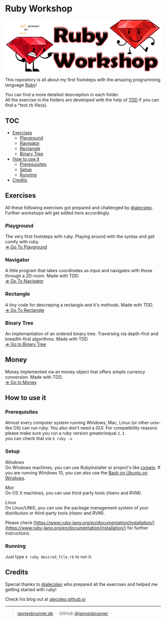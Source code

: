 # Ruby Workshop
<img src="https://github.com/jannesbrunner/ruby-workshop/blob/master/ruby_workshop_logo.png">

This repository is all about my first footsteps with the amazing programming language <a href="https://www.ruby-lang.org/en/">Ruby</a>!

You can find a more detailed descreption in each folder.<br>
All the exercise in the folders are developed with the help of 
[TDD](https://en.wikipedia.org/wiki/Test-driven_development) if you can find a *test.rb file(s). 



## TOC 
- [Exercises](#exercises)
    - [Playground](#playground)
    - [Navigator](#navigator)
    - [Rectangle](#rectangle)
    - [Binary Tree](#binary-tree)
- [How to use it](#how-to-use-it)
    - [Prerequisites](#prerequisites)
    - [Setup](#setup)
    - [Running](#running)
 - [Credits](#credits)

## Exercises
All these following exercises got prepared and
challenged by [@alecsleo](https://github.com/alecsleo). 
Further workshops will get added here accordingly. 

### Playground
The very first footsteps with ruby. Playing around with the syntax and 
get comfy with ruby. <br>
[=> Go To Playground](https://github.com/jannesbrunner/ruby-workshop/tree/master/0_playground)

### Navigator
A little program that takes coordinates as input and navigates with those through a
2D-room. Made with TDD. <br>
[=> Go To Navigator](https://github.com/jannesbrunner/ruby-workshop/tree/master/1_navigator)

### Rectangle 
A tiny code for descreping a rectangle and it's methods. Made with TDD. <br>
[=> Go To Rectangle](https://github.com/jannesbrunner/ruby-workshop/tree/master/2_rectangle)

### Binary Tree
An implemantation of an ordered binary tree. Traversing via depth-first and 
breadth-first algorithms. Made with TDD. <br>
[=> Go to Binary Tree](https://github.com/jannesbrunner/ruby-workshop/tree/master/3_binaryTree)

## Money
Money implemented via an money object that offers simple currency conversion. Made with TDD. <br>
[=> Go to Money](https://github.com/jannesbrunner/ruby-workshop/tree/master/4_money)

## How to use it

### Prerequisites

Almost every computer system running Windows, Mac, Linux (or other unix-like OS) can run
ruby. You also don't need a GUI. For compatibility reasons please make sure you run a ruby version
greater/equal `2.3.`
<br>
you can check that via
`$ ruby -v`

### Setup

*Windows* <br> 
On Windows machines, you can use RubyInstaller or project's like [cygwin](https://www.cygwin.com/).
If you are running Windows 10, you can also use the [Bash on Ubuntu on Windows](https://msdn.microsoft.com/de-de/commandline/wsl/about).

*Mac*<br>
On OS X machines, you can use third-party tools (rbenv and RVM).

*Linux*<br>
On Linux/UNIX, you can use the package management system of your distribution or third-party tools (rbenv and RVM).

Please check [https://www.ruby-lang.org/en/documentation/installation/](https://www.ruby-lang.org/en/documentation/installation/)
for further instructions.

### Running
Just type
`$ ruby desired_file.rb` 
to run it. 


## Credits
Special thanks to [@alecsleo](https://github.com/alecsleo) who prepared all
the exercises and helped me getting started with ruby!

Check his blog out at [alecsleo.github.io](http://alcesleo.github.io/)


---
> [jannesbrunner.de](https://www.jannesbrunner.de) &nbsp;&middot;&nbsp;
> GitHub [@jannesbrunner](https://github.com/jannesbrunner) &nbsp;&middot;&nbsp;
